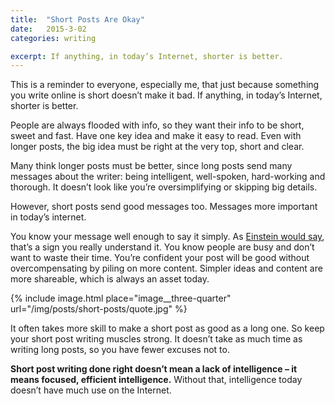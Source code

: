 ```yaml
---
title:  "Short Posts Are Okay"
date:   2015-3-02
categories: writing

excerpt: If anything, in today’s Internet, shorter is better.
---
```


This is a reminder to everyone, especially me, that just because something you write online is short doesn’t make it bad. If anything, in today’s Internet, shorter is better.

People are always flooded with info, so they want their info to be short, sweet and fast. Have one key idea and make it easy to read. Even with longer posts, the big idea must be right at the very top, short and clear.

Many think longer posts must be better, since long posts send many messages about the writer: being intelligent, well-spoken, hard-working and thorough. It doesn’t look like you’re oversimplifying or skipping big details.

However, short posts send good messages too. Messages more important in today’s internet.

You know your message well enough to say it simply. As [Einstein would say](https://www.goodreads.com/quotes/19421-if-you-can-t-explain-it-to-a-six-year-old), that’s a sign you really understand it.
You know people are busy and don’t want to waste their time.
You’re confident your post will be good without overcompensating by piling on more content.
Simpler ideas and content are more shareable, which is always an asset today.

{% include image.html place="image__three-quarter" url="/img/posts/short-posts/quote.jpg" %}

It often takes more skill to make a short post as good as a long one.  So keep your short post writing muscles strong. It doesn’t take as much time as writing long posts, so you have fewer excuses not to.

**Short post writing done right doesn’t mean a lack of intelligence – it means focused, efficient intelligence.** Without that, intelligence today doesn’t have much use on the Internet.